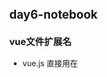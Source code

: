 ## day6-notebook
### vue文件扩展名
* vue.js 直接用在<script>标签中的，完整版本，直接就可以通过script引用。
* vue.common.js  预编译调试时，CommonJS规范的格式，可以使用require("")引用的NODEJS格式。
* vue.esm.js 预编译调试时， EcmaScript Module（ES MODULE)，支持import from 最新标准的。
* vue.runtime.js 生产的运行时，需要预编译，比完整版小30%左右，前端性能最优
* vue.runtime.esm.js 生产运行时，esm标准。
* vue.runtime.common.js 生产运行时，commonJS标准。
### webpack源码阅读
#### [webpack对ESmodule实现](./webpack_source/realize_ESmodule.js)
* 情形
```
入口文件 index.js
import name from "./my-module.js";
console.log(name);

从属文件 my-module.js
var girl="pby";
export default girl;
```
* 一、代码结构
```js
(function(modules){
    /*code*/
})
(
  {
    "./src/index.js":f(module, __webpack_exports__, __webpack_require__),
    "./src/my-module.js":f(module, __webpack_exports__, __webpack_require__) 
  }
)
```
* 二、初始化函数以及其属性 __webpack_require__
```js
__webpack_require__: ƒ __webpack_require__(moduleId)//moduleId 文件路径名
//所有的模块对象
m: {
  "./src/index.js": ƒ(module, __webpack_exports__, __webpack_require__),
  "./src/my-module.js": ƒ(module, __webpack_exports__, __webpack_require__)
  }
//模块缓存，即installedModules 初始化为空
c: {}
d: ƒ (exports, name, getter)
/*
在 exports 上面定义两个属性
	Symbol.toStringTag：'Module'
  '__esModule'：true
*/
r: ƒ (exports)
t: ƒ (value, mode)
n: ƒ (module)
//判断该对象是否有属性
o: ƒ (object, property)
//webpack 公共路径
p: ""
//入口文件
s: "./src/index.js"
```
* 三、__webpack_require__作函数使用，执行入口文件
```js
/******/ 	// The module cache
/******/ 	var installedModules = {};
/******/
/******/ 	// The require function
          //moduleId="./src/index.js"
/******/ 	function __webpack_require__(moduleId) {
/******/
/******/ 		// Check if module is in cache
/******/ 		if(installedModules[moduleId]) {
/******/ 			return installedModules[moduleId].exports;
/******/ 		}
/******/ 		// Create a new module (and put it into the cache)
/******/ 		var module = installedModules[moduleId] = {
/******/ 			i: moduleId,
/******/ 			l: false,
/******/ 			exports: {}
/******/ 		};
/*
模块对象 module: {
          i: "./src/index.js",
          l: false,
          exports: {}
        }
模块缓存 installedModules: {
          "./src/index.js": module
        }
更新 __webpack_require__.c 属性
*/
/******/ 		// Execute the module function
/******/ 		modules[moduleId].call(module.exports, module, module.exports, __webpack_require__);
/*
更新
模块对象 module: {
          i: "./src/index.js",
          l: false,
          exports: {
            Symbol.toStringTag：'Module'
            '__esModule'：true
          }
        }
模块缓存 installedModules: {
          "./src/index.js": module
        }
更新 __webpack_require__.c 属性

__webpack_require__("./src/index.js") 最终结果
模块缓存 installedModules: {
          "./src/index.js": {
            i: "./src/index.js",
            l: false,
            exports: {
              Symbol.toStringTag：'Module'
              '__esModule'：true
            }
          }
        }
执行__webpack_require__("./src/my-module.js") 最终结果
模块缓存 installedModules: {
          "./src/my-module.js": {
            i: "./src/my-module.js",
            l: true,
            exports: {
              Symbol.toStringTag：'Module'
              '__esModule'：true,
              "default": "pby"
            }
          }
        }

var _my_module_js__WEBPACK_IMPORTED_MODULE_0__= {
              Symbol.toStringTag：'Module'
              '__esModule'：true,
              "default": "pby"
            }
console.log(_my_module_js__WEBPACK_IMPORTED_MODULE_0__["default"]);
*/
/******/ 		// Flag the module as loaded
/******/ 		module.l = true;
//最后将入口文件 模块缓存中的 l 变为true
/******/ 		// Return the exports of the module
/******/ 		return module.exports;
/******/ 	}
```
#### [webpack对commonjs的实现](./webpack_source/realize_commonjs.js)
* 情形
```
入口文件 index.js
const test=require("./my-module.js");
console.log(test.bar());

从属文件 my-module.js
module.exports.bar=function () {
  return 123;
}
```